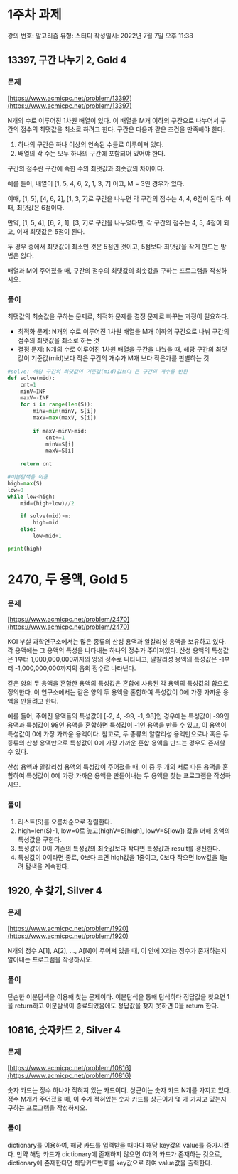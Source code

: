# 1주차 과제

강의 번호: 알고리즘
유형: 스터디
작성일시: 2022년 7월 7일 오후 11:38

## 13397, 구간 나누기 2, Gold 4

### 문제

[https://www.acmicpc.net/problem/13397](https://www.acmicpc.net/problem/13397)

N개의 수로 이루어진 1차원 배열이 있다. 이 배열을 M개 이하의 구간으로 나누어서 구간의 점수의 최댓값을 최소로 하려고 한다. 구간은 다음과 같은 조건을 만족해야 한다.

1. 하나의 구간은 하나 이상의 연속된 수들로 이루어져 있다.
2. 배열의 각 수는 모두 하나의 구간에 포함되어 있어야 한다.

구간의 점수란 구간에 속한 수의 최댓값과 최솟값의 차이이다.

예를 들어, 배열이 [1, 5, 4, 6, 2, 1, 3, 7] 이고, M = 3인 경우가 있다.

이때, [1, 5], [4, 6, 2], [1, 3, 7]로 구간을 나누면 각 구간의 점수는 4, 4, 6점이 된다. 이때, 최댓값은 6점이다.

만약, [1, 5, 4], [6, 2, 1], [3, 7]로 구간을 나누었다면, 각 구간의 점수는 4, 5, 4점이 되고, 이때 최댓값은 5점이 된다.

두 경우 중에서 최댓값이 최소인 것은 5점인 것이고, 5점보다 최댓값을 작게 만드는 방법은 없다.

배열과 M이 주어졌을 때, 구간의 점수의 최댓값의 최솟값을 구하는 프로그램을 작성하시오.

### 풀이

최댓값의 최솟값을 구하는 문제로, 최적화 문제를 결정 문제로 바꾸는 과정이 필요하다.

- 최적화 문제: N개의 수로 이루어진 1차원 배열을 M개 이하의 구간으로 나눠 구간의 점수의 최댓값을 최소로 하는 것
- 결정 문제: N개의 수로 이루어진 1차원 배열을 구간을 나눴을 때, 해당 구간의 최댓값이 기준값(mid)보다 작은 구간의 개수가 M개 보다 작은가를 판별하는 것

```python
#solve: 해당 구간의 최댓값이 기준값(mid)값보다 큰 구간의 개수를 반환
def solve(mid):
	cnt=1
	minV=INF 
	maxV=-INF
	for i in range(len(S)):
		minV=min(minV, S[i])
		maxV=max(maxV, S[i])
		
		if maxV-minV>mid:
			cnt+=1
			minV=S[i]
			maxV=S[i]
	
	return cnt

#이분탐색을 이용
high=max(S)
low=0
while low<high:
	mid=(high+low)//2

	if solve(mid)>m:
		high=mid
	else:
		low=mid+1

print(high)
```

# 2470, 두 용액, Gold 5

### 문제

[https://www.acmicpc.net/problem/2470](https://www.acmicpc.net/problem/2470)

KOI 부설 과학연구소에서는 많은 종류의 산성 용액과 알칼리성 용액을 보유하고 있다. 각 용액에는 그 용액의 특성을 나타내는 하나의 정수가 주어져있다.  산성 용액의 특성값은 1부터 1,000,000,000까지의 양의 정수로 나타내고, 알칼리성 용액의 특성값은 -1부터 -1,000,000,000까지의 음의 정수로 나타낸다.

같은 양의 두 용액을 혼합한 용액의 특성값은 혼합에 사용된 각 용액의 특성값의 합으로 정의한다. 이 연구소에서는 같은 양의 두 용액을 혼합하여 특성값이 0에 가장 가까운 용액을 만들려고 한다.

예를 들어, 주어진 용액들의 특성값이 [-2, 4, -99, -1, 98]인 경우에는 특성값이 -99인 용액과 특성값이 98인 용액을 혼합하면 특성값이 -1인 용액을 만들 수 있고, 이 용액이 특성값이 0에 가장 가까운 용액이다. 참고로, 두 종류의 알칼리성 용액만으로나 혹은 두 종류의 산성 용액만으로 특성값이 0에 가장 가까운 혼합 용액을 만드는 경우도 존재할 수 있다.

산성 용액과 알칼리성 용액의 특성값이 주어졌을 때, 이 중 두 개의 서로 다른 용액을 혼합하여 특성값이 0에 가장 가까운 용액을 만들어내는 두 용액을 찾는 프로그램을 작성하시오.

### 풀이

1. 리스트(S)를 오름차순으로 정렬한다.
2. high=len(S)-1, low=0로 놓고(highV=S[high], lowV=S[low]) 값을 더해 용액의 특성값을 구한다.
3. 특성값이 0이 기존의 특성값의 최솟값보다 작다면 특성값과 result를 갱신한다.
4. 특성값이 0이라면 종료, 0보다 크면 high값을 1줄이고, 0보다 작으면 low값을 1늘려 탐색을 계속한다.

## 1920, 수 찾기, Silver 4

### 문제

[https://www.acmicpc.net/problem/1920](https://www.acmicpc.net/problem/1920)

N개의 정수 A[1], A[2], …, A[N]이 주어져 있을 때, 이 안에 X라는 정수가 존재하는지 알아내는 프로그램을 작성하시오.

### 풀이

단순한 이분탐색을 이용해 찾는 문제이다. 이분탐색을 통해 탐색하다 정답값을 찾으면 1을 return하고 이분탐색이 종료되었음에도 정답값을 찾지 못하면 0을 return 한다.

## 10816, 숫자카드 2, Silver 4

### 문제

[https://www.acmicpc.net/problem/10816](https://www.acmicpc.net/problem/10816)

숫자 카드는 정수 하나가 적혀져 있는 카드이다. 상근이는 숫자 카드 N개를 가지고 있다. 정수 M개가 주어졌을 때, 이 수가 적혀있는 숫자 카드를 상근이가 몇 개 가지고 있는지 구하는 프로그램을 작성하시오.

### 풀이

dictionary를 이용하여, 해당 카드를 입력받을 때마다 해당 key값의 value를 증가시켰다. 만약 해당 카드가 dictionary에 존재하지 않으면 0개의 카드가 존재하는 것으로, dictionary에 존재한다면 해당카드번호를 key값으로 하여 value값을 출력한다.